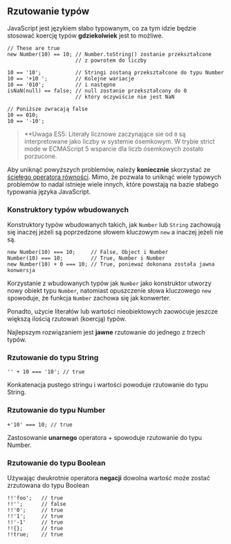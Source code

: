 ## Rzutowanie typów

JavaScript jest językiem słabo typowanym, co za tym idzie będzie stosować koercję 
typów **gdziekolwiek** jest to możliwe.

    // These are true
    new Number(10) == 10; // Number.toString() zostanie przekształcone
                          // z powrotem do liczby

    10 == '10';           // Stringi zostaną przekształcone do typu Number
    10 == '+10 ';         // Kolejne wariacje
    10 == '010';          // i następne
    isNaN(null) == false; // null zostanie przekształcony do 0
                          // który oczywiście nie jest NaN
    
    // Poniższe zwracają false
    10 == 010;
    10 == '-10';

> **Uwaga ES5: Literały licznowe zaczynające sie od `0` są interpretowane jako
> liczby w systemie ósemkowym. W trybie strict mode w ECMAScript 5 wsparcie dla 
> liczb ósemkowych zostało porzucone.

Aby uniknąć powyższych problemów, należy **koniecznie** skorzystać ze 
[ściełego operatora równości](#types.equality). Mimo, że pozwala to uniknąć wiele 
typowych problemów to nadal istnieje wiele innych, które powstają na bazie słabego 
typowania języka JavaScript.

### Konstruktory typów wbudowanych

Konstruktory typów wbudowanych takich, jak `Number` lub `String` zachowują się 
inaczej jeżeli są poprzedzone słowem kluczowym `new` a inaczej jeżeli nie są.

    new Number(10) === 10;     // False, Object i Number
    Number(10) === 10;         // True, Number i Number
    new Number(10) + 0 === 10; // True, ponieważ dokonana została jawna konwersja

Korzystanie z wbudowanych typów jak `Number` jako konstruktor utworzy nowy obiekt 
typu `Number`, natomiast opuszczenie słowa kluczowego `new` spowoduje, że funkcja 
`Number` zachowa się jak konwerter.

Ponadto, użycie literałów lub wartości nieobiektowych zaowocuje jeszcze większą 
ilością rzutowań (koercją) typów.

Najlepszym rozwiązaniem jest **jawne** rzutowanie do jednego z trzech typów.

### Rzutowanie do typu String

    '' + 10 === '10'; // true

Konkatenacja pustego stringu i wartości powoduje rzutowanie do typu String. 

### Rzutowanie do typu Number

    +'10' === 10; // true

Zastosowanie **unarnego** operatora + spowoduje rzutowanie do typu Number.

### Rzutowanie do typu Boolean

Używając dwukrotnie operatora **negacji** dowolna wartość może zostać zrzutowana 
do typu Boolean

    !!'foo';   // true
    !!'';      // false
    !!'0';     // true
    !!'1';     // true
    !!'-1'     // true
    !!{};      // true
    !!true;    // true


